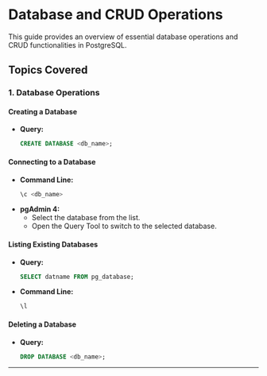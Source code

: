 # Database and CRUD Operations

This guide provides an overview of essential database operations and CRUD functionalities in PostgreSQL.

## Topics Covered

### 1. **Database Operations**

#### **Creating a Database**
- **Query:**
  ```sql
  CREATE DATABASE <db_name>;
  ```

#### **Connecting to a Database**
- **Command Line:**
  ```sql
  \c <db_name>
  ```
- **pgAdmin 4:**
  - Select the database from the list.
  - Open the Query Tool to switch to the selected database.

#### **Listing Existing Databases**
- **Query:**
  ```sql
  SELECT datname FROM pg_database;
  ```
- **Command Line:**
  ```sql
  \l
  ```

#### **Deleting a Database**
- **Query:**
  ```sql
  DROP DATABASE <db_name>;
  ```

---


